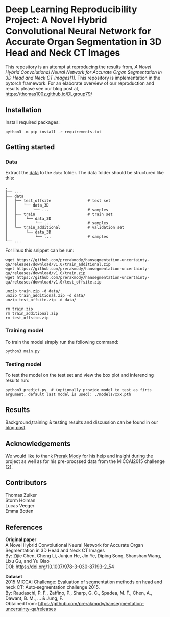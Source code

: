 # Deep Learning Reproducibility Project: A Novel Hybrid Convolutional Neural Network for Accurate Organ Segmentation in 3D Head and Neck CT Images

This repository is an attempt at reproducing the results from, 
*A Novel Hybrid Convolutional Neural Network for Accurate Organ Segmentation
in 3D Head and Neck CT Images[1]*. This repository is implementation  in the pytorch framework.
For an elaborate overview of our reproduction and results please see our blog post at, 
https://thomas100z.github.io/DLgroup79/


## Installation
Install required packages:
```
python3 -m pip install -r requirements.txt
```
## Getting started

### Data
Extract the [data](https://github.com/prerakmody/hansegmentation-uncertainty-qa/releases) to the `data` folder.
The data folder should be structured like this:
```
.
├── ...
├── data                    
│   ├── test_offsite                # test set
│   │   └── data_3D
│   │       └── ...                 # samples
│   ├── train                       # train set 
│   │    └── data_3D
│   │        └── ...                # samples
│   └── train_additional            # validation set  
│        └── data_3D
│            └── ...                # samples 
└── ...
```

For linux this snippet can be run:
```
wget https://github.com/prerakmody/hansegmentation-uncertainty-qa/releases/download/v1.0/train_additional.zip
wget https://github.com/prerakmody/hansegmentation-uncertainty-qa/releases/download/v1.0/train.zip
wget https://github.com/prerakmody/hansegmentation-uncertainty-qa/releases/download/v1.0/test_offsite.zip

unzip train.zip -d data/
unzip train_additional.zip -d data/
unzip test_offsite.zip -d data/

rm train.zip
rm train_additional.zip
rm test_offsite.zip
```
### Training model
To train the model simply run the following command:
```
python3 main.py
```

### Testing model
To test the model on the test set and view the box plot and inferencing results run:

```
python3 predict.py  # (optionally provide model to test as firts argument, default last model is used): ./models/xxx.pth
```

## Results
Background,training & testing results and discussion can be found in our [blog post](https://thomas100z.github.io/DLgroup79/).

## Acknowledgements
We would like to thank [Prerak Mody](https://github.com/prerakmody) for his help and insight during the project as well as for his pre-procssed data from the MICCAI2015 challenge [2].

## Contributors
Thomas Zuiker  
Storm Holman  
Lucas Veeger   
Emma Botten  

## References 
**Original paper**  
A Novel Hybrid Convolutional Neural Network for Accurate Organ Segmentation in 3D Head and Neck CT Images  
By: Zijie Chen, Cheng Li, Junjun He, Jin Ye, Diping Song, Shanshan Wang, Lixu Gu, and Yu Qiao  
DOI: https://doi.org/10.1007/978-3-030-87193-2_54


**Dataset**  
2015 MICCAI Challenge: Evaluation of segmentation methods on head and neck CT: Auto‐segmentation challenge 2015.  
By: Raudaschl, P. F., Zaffino, P., Sharp, G. C., Spadea, M. F., Chen, A., Dawant, B. M., ... & Jung, F.  
Obtained from: https://github.com/prerakmody/hansegmentation-uncertainty-qa/releases

